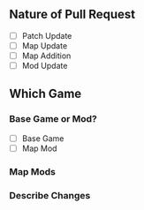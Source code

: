 ## Nature of Pull Request
<!-- Select any that apply. -->
- [ ] Patch Update
- [ ] Map Update
- [ ] Map Addition
- [ ] Mod Update

## Which Game
<!-- State which game this PR
applies to. -->

### Base Game or Mod?
<!-- Select only one that applies. -->
- [ ] Base Game
- [ ] Map Mod

### Map Mods
<!-- If your PR includes map mods,
please state them here. -->

### Describe Changes
<!-- Make sure to describe the changes
that this PR will be making. -->